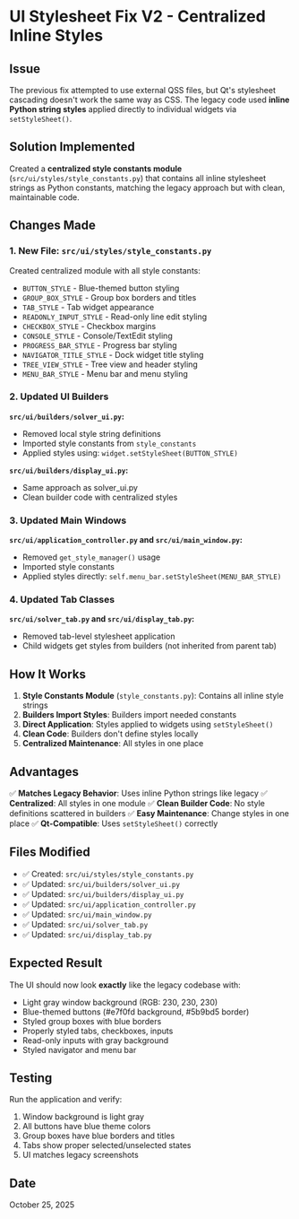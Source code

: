 # UI Stylesheet Fix V2 - Centralized Inline Styles

## Issue
The previous fix attempted to use external QSS files, but Qt's stylesheet cascading doesn't work the same way as CSS. The legacy code used **inline Python string styles** applied directly to individual widgets via `setStyleSheet()`.

## Solution Implemented
Created a **centralized style constants module** (`src/ui/styles/style_constants.py`) that contains all inline stylesheet strings as Python constants, matching the legacy approach but with clean, maintainable code.

## Changes Made

### 1. New File: `src/ui/styles/style_constants.py`
Created centralized module with all style constants:
- `BUTTON_STYLE` - Blue-themed button styling
- `GROUP_BOX_STYLE` - Group box borders and titles
- `TAB_STYLE` - Tab widget appearance
- `READONLY_INPUT_STYLE` - Read-only line edit styling
- `CHECKBOX_STYLE` - Checkbox margins
- `CONSOLE_STYLE` - Console/TextEdit styling
- `PROGRESS_BAR_STYLE` - Progress bar styling
- `NAVIGATOR_TITLE_STYLE` - Dock widget title styling
- `TREE_VIEW_STYLE` - Tree view and header styling
- `MENU_BAR_STYLE` - Menu bar and menu styling

### 2. Updated UI Builders
**`src/ui/builders/solver_ui.py`:**
- Removed local style string definitions
- Imported style constants from `style_constants`
- Applied styles using: `widget.setStyleSheet(BUTTON_STYLE)`

**`src/ui/builders/display_ui.py`:**
- Same approach as solver_ui.py
- Clean builder code with centralized styles

### 3. Updated Main Windows
**`src/ui/application_controller.py` and `src/ui/main_window.py`:**
- Removed `get_style_manager()` usage
- Imported style constants
- Applied styles directly: `self.menu_bar.setStyleSheet(MENU_BAR_STYLE)`

### 4. Updated Tab Classes
**`src/ui/solver_tab.py` and `src/ui/display_tab.py`:**
- Removed tab-level stylesheet application
- Child widgets get styles from builders (not inherited from parent tab)

## How It Works

1. **Style Constants Module** (`style_constants.py`): Contains all inline style strings
2. **Builders Import Styles**: Builders import needed constants
3. **Direct Application**: Styles applied to widgets using `setStyleSheet()`
4. **Clean Code**: Builders don't define styles locally
5. **Centralized Maintenance**: All styles in one place

## Advantages

✅ **Matches Legacy Behavior**: Uses inline Python strings like legacy
✅ **Centralized**: All styles in one module
✅ **Clean Builder Code**: No style definitions scattered in builders
✅ **Easy Maintenance**: Change styles in one place
✅ **Qt-Compatible**: Uses `setStyleSheet()` correctly

## Files Modified

- ✅ Created: `src/ui/styles/style_constants.py`
- ✅ Updated: `src/ui/builders/solver_ui.py`
- ✅ Updated: `src/ui/builders/display_ui.py`
- ✅ Updated: `src/ui/application_controller.py`
- ✅ Updated: `src/ui/main_window.py`
- ✅ Updated: `src/ui/solver_tab.py`
- ✅ Updated: `src/ui/display_tab.py`

## Expected Result

The UI should now look **exactly** like the legacy codebase with:
- Light gray window background (RGB: 230, 230, 230)
- Blue-themed buttons (#e7f0fd background, #5b9bd5 border)
- Styled group boxes with blue borders
- Properly styled tabs, checkboxes, inputs
- Read-only inputs with gray background
- Styled navigator and menu bar

## Testing
Run the application and verify:
1. Window background is light gray
2. All buttons have blue theme colors
3. Group boxes have blue borders and titles
4. Tabs show proper selected/unselected states
5. UI matches legacy screenshots

## Date
October 25, 2025

